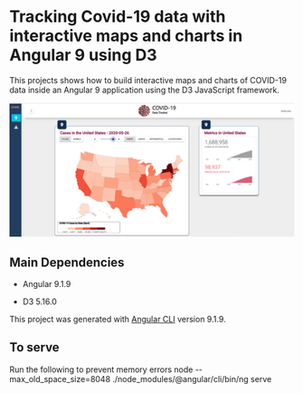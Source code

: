 # Tracking Covid-19 data with interactive maps and charts in Angular 9 using D3

This projects shows how to build interactive maps and charts of COVID-19 data inside an Angular 9 application using the D3 JavaScript framework.

![GitHub Preview](/images/preview.png)

## Main Dependencies

- Angular 9.1.9

- D3 5.16.0


This project was generated with [Angular CLI](https://github.com/angular/angular-cli) version 9.1.9.

## To serve
Run the following to prevent memory errors
node --max_old_space_size=8048 ./node_modules/@angular/cli/bin/ng serve  
